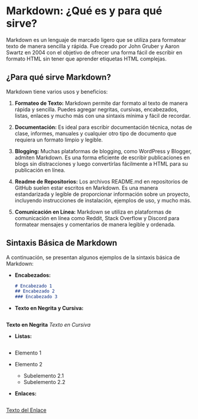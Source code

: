 # Markdown: ¿Qué es y para qué sirve?

Markdown es un lenguaje de marcado ligero que se utiliza para formatear texto de manera sencilla y rápida. Fue creado por John Gruber y Aaron Swartz en 2004 con el objetivo de ofrecer una forma fácil de escribir en formato HTML sin tener que aprender etiquetas HTML complejas.

## ¿Para qué sirve Markdown?

Markdown tiene varios usos y beneficios:

1. **Formateo de Texto:** Markdown permite dar formato al texto de manera rápida y sencilla. Puedes agregar negritas, cursivas, encabezados, listas, enlaces y mucho más con una sintaxis mínima y fácil de recordar.

2. **Documentación:** Es ideal para escribir documentación técnica, notas de clase, informes, manuales y cualquier otro tipo de documento que requiera un formato limpio y legible.

3. **Blogging:** Muchas plataformas de blogging, como WordPress y Blogger, admiten Markdown. Es una forma eficiente de escribir publicaciones en blogs sin distracciones y luego convertirlas fácilmente a HTML para su publicación en línea.

4. **Readme de Repositorios:** Los archivos README.md en repositorios de GitHub suelen estar escritos en Markdown. Es una manera estandarizada y legible de proporcionar información sobre un proyecto, incluyendo instrucciones de instalación, ejemplos de uso, y mucho más.

5. **Comunicación en Línea:** Markdown se utiliza en plataformas de comunicación en línea como Reddit, Stack Overflow y Discord para formatear mensajes y comentarios de manera legible y ordenada.

## Sintaxis Básica de Markdown

A continuación, se presentan algunos ejemplos de la sintaxis básica de Markdown:

- **Encabezados:**
  ```markdown
  # Encabezado 1
  ## Encabezado 2
  ### Encabezado 3

- **Texto en Negrita y Cursiva:**
  ```markdown
**Texto en Negrita**
*Texto en Cursiva*

- **Listas:**
  ```markdown
- Elemento 1
- Elemento 2
  - Subelemento 2.1
  - Subelemento 2.2

- **Enlaces:**
  ```markdown
[Texto del Enlace](https://apple.com)